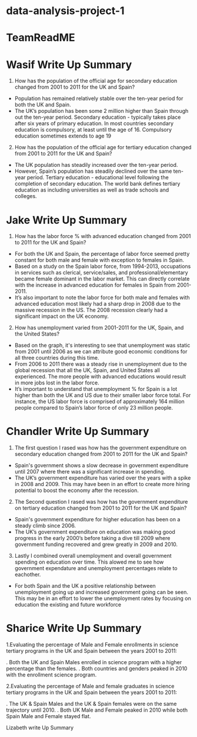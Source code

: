 # data-analysis-project-1
# TeamReadME

# Wasif Write Up Summary
1. How has the population of the official age for secondary education changed from 2001 to 2011 for the UK and Spain?
- Population has remained relatively stable over the ten-year period for both the UK and Spain.
- The UK’s population has been some 2 million higher than Spain through out the ten-year period.
Secondary education - typically takes place after six years of primary education. In most countries secondary education is compulsory, at least until the age of 16. Compulsory education sometimes extends to age 19

2. How has the population of the official age for tertiary education changed from 2001 to 2011 for the UK and Spain?
- The UK population has steadily increased over the ten-year period.
- However, Spain’s population has steadily declined over the same ten-year period.
Tertiary education - educational level following the completion of secondary education. The world bank defines tertiary education as including universities as well as trade schools and colleges.

# Jake Write Up Summary

1. How has the labor force % with advanced education changed from 2001 to 2011 for the UK and Spain?
 - For both the UK and Spain, the percentage of labor force seemed pretty constant for both male and female with exception to females in Spain. 
 - Based on a study on the Spain labor force, from 1994-2013, occupations in services such as  clerical, service/sales, and professional/elementary became female dominant in the labor market. This can directly correlate with the increase in advanced education for females in Spain from 2001-2011.
 - It’s also important to note  the labor force for both male and females with advanced education most likely had a sharp drop in 2008 due to the massive recession in the US. The 2008 recession clearly had a significant impact on the UK economy. 

2. How has unemployment varied from 2001-2011 for the UK, Spain, and the United States?
 - Based on the graph, it's interesting to see that unemployment was static from 2001 until 2006 as we can attribute good economic conditions for all three countries during this time.
 - From 2006 to 2011 there was a steady rise in unemployment due to the global recession that all the UK, Spain, and United States all experienced. The more people with advanced educations would result in more jobs lost in the labor force.
 - It’s important to understand  that unemployment % for Spain is a lot higher than both the UK and US due to their smaller labor force total. For instance, the US labor force is comprised of approximately 164 million people compared to Spain’s labor force of only 23 million people.


# Chandler Write Up Summary

1. The first question I rased was how has the government expenditure on secondary education changed from 2001 to 2011 for the UK and Spain? 
 - Spain's government shows a slow decrease in government expenditure until 2007 where there was a significant increase in spending. 
 - The UK’s government expenditure has varied over the years with a spike in 2008 and 2009. This may have been in an effort to create more hiring potential to boost the economy after the recession. 

2. The Second question I rased was how has the government expenditure on tertiary education changed from 2001 to 2011 for the UK and Spain? 
 - Spain's government expenditure for higher education has been on a steady climb since 2006.
 - The UK’s government expenditure on education was making good progress in the early 2000’s before taking a dive till 2009 where government funding recovered and grew greatly in 2009 and 2010.

3. Lastly I combined overall unemployment and overall government spending on education over time. This alowed me to see how government expendature and unemployment percentages relate to eachother.
 - For both Spain and the UK a positive relationship between unemployment going up and increased government going can be seen. This may be in an effort to lower the unemployment rates by focusing on education the existing and future workforce


# Sharice Write Up Summary

1.Evaluating the percentage of Male and Female enrollments in science tertiary programs in the UK and Spain between the years 2001 to 2011:

. Both the UK and Spain Males enrolled in science program with a higher percentage than the females.
. Both countries and genders peaked in 2010 with the enrollment science program.

2.Evaluating the percentage of Male and female graduates in science tertiary programs in the UK and Spain between the years 2001 to 2011:

. The UK & Spain Males and the UK & Spain females were on the same trajectory until 2010.
. Both UK Male and Female peaked in 2010 while both Spain Male and Female stayed flat.




Lizabeth write Up Summary




